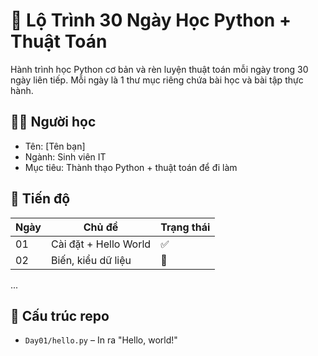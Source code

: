 # 📘 Lộ Trình 30 Ngày Học Python + Thuật Toán

Hành trình học Python cơ bản và rèn luyện thuật toán mỗi ngày trong 30 ngày liên tiếp. Mỗi ngày là 1 thư mục riêng chứa bài học và bài tập thực hành.

## 🧑‍🎓 Người học
- Tên: [Tên bạn]
- Ngành: Sinh viên IT
- Mục tiêu: Thành thạo Python + thuật toán để đi làm

## 📅 Tiến độ

| Ngày | Chủ đề                      | Trạng thái |
|------|-----------------------------|------------|
| 01   | Cài đặt + Hello World       | ✅         |
| 02   | Biến, kiểu dữ liệu          | 🔄         |
...

## 📂 Cấu trúc repo

- `Day01/hello.py` – In ra "Hello, world!"
